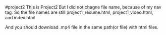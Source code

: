 #project2 
This is Project2
But I did not chagne file name, because of my nav tag. 
So the file names are still project1_resume.html, project1_video.html, and index.html

And you should download .mp4 file in the same path(or file) with html files.
